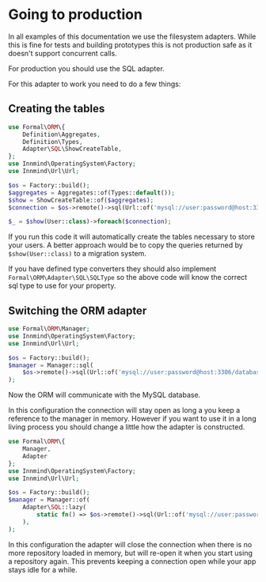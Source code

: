 # Going to production

In all examples of this documentation we use the filesystem adapters. While this is fine for tests and building prototypes this is not production safe as it doesn't support concurrent calls.

For production you should use the SQL adapter.

For this adapter to work you need to do a few things:

## Creating the tables

```php
use Formal\ORM\{
    Definition\Aggregates,
    Definition\Types,
    Adapter\SQL\ShowCreateTable,
};
use Innmind\OperatingSystem\Factory;
use Innmind\Url\Url;

$os = Factory::build();
$aggregates = Aggregates::of(Types::default());
$show = ShowCreateTable::of($aggregates);
$connection = $os->remote()->sql(Url::of('mysql://user:password@host:3306/database?charset=utf8mb4'));

$_ = $show(User::class)->foreach($connection);
```

If you run this code it will automatically create the tables necessary to store your users. A better approach would be to copy the queries returned by `$show(User::class)` to a migration system.

If you have defined type converters they should also implement `Formal\ORM\Adapter\SQL\SQLType` so the above code will know the correct sql type to use for your property.

## Switching the ORM adapter

```php
use Formal\ORM\Manager;
use Innmind\OperatingSystem\Factory;
use Innmind\Url\Url;

$os = Factory::build();
$manager = Manager::sql(
    $os->remote()->sql(Url::of('mysql://user:password@host:3306/database?charset=utf8mb4')),
);
```

Now the ORM will communicate with the MySQL database.

In this configuration the connection will stay open as long a you keep a reference to the manager in memory. However if you  want to use it in a long living process you should change a little how the adapter is constructed.

```php
use Formal\ORM\{
    Manager,
    Adapter
};
use Innmind\OperatingSystem\Factory;
use Innmind\Url\Url;

$os = Factory::build();
$manager = Manager::of(
    Adapter\SQL::lazy(
        static fn() => $os->remote()->sql(Url::of('mysql://user:password@host:3306/database?charset=utf8mb4')),
    ),
);
```

In this configuration the adapter will close the connection when there is no more repository loaded in memory, but will re-open it when you start using a repository again. This prevents keeping a connection open while your app stays idle for a while.

